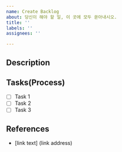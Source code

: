 ```yaml
---
name: Create Backlog
about: 당신이 해야 할 일, 이 곳에 모두 쏟아내시오.
title: ''
labels: ''
assignees: ''

---
```


## Description

<!--
당신이 할 일에 대한 설명을 꼭 작성해주세요.
주의사항
- 당신이 하지 않는다고 가정하고 설명할 것
- 중학교 2학년이 이해할 정도로 상세히 설명할 것
-->

## Tasks(Process)

- [ ] Task 1
- [ ] Task 2
- [ ] Task 3

## References

- [link text] (link address)
